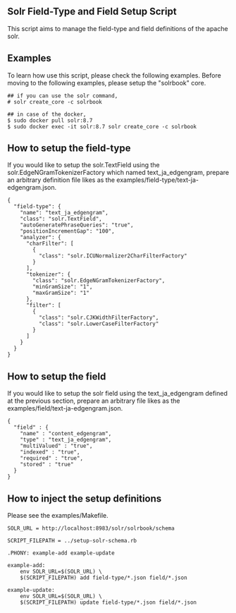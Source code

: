 Solr Field-Type and Field Setup Script
--------------------------------------

This script aims to manage the field-type and field definitions of the apache solr.

Examples
--------

To learn how use this script, please check the following examples.
Before moving to the following examples, please setup the "solrbook" core.

```
## if you can use the solr command,
# solr create_core -c solrbook

## in case of the docker,
$ sudo docker pull solr:8.7
$ sudo docker exec -it solr:8.7 solr create_core -c solrbook
```

## How to setup the field-type

If you would like to setup the solr.TextField using the solr.EdgeNGramTokenizerFactory which named text_ja_edgengram,
prepare an arbitrary definition file likes as the examples/field-type/text-ja-edgengram.json.

```
{
  "field-type": {
    "name": "text_ja_edgengram",
    "class": "solr.TextField",
    "autoGeneratePhraseQueries": "true",
    "positionIncrementGap": "100",
    "analyzer": {
      "charFilter": [
        {
          "class": "solr.ICUNormalizer2CharFilterFactory"
        }
      ],
      "tokenizer": {
        "class": "solr.EdgeNGramTokenizerFactory",
        "minGramSize": "1",
        "maxGramSize": "1"
      },
      "filter": [
        {
          "class": "solr.CJKWidthFilterFactory",
          "class": "solr.LowerCaseFilterFactory"
        }
      ]
    }
  }
}

```

## How to setup the field

If you would like to setup the solr field using the text_ja_edgengram defined at the previous section,
prepare an arbitrary file likes as the examples/field/text-ja-edgengram.json.

```
{
  "field" : {
    "name" : "content_edgengram",
    "type" : "text_ja_edgengram",
    "multiValued" : "true",
    "indexed" : "true",
    "required" : "true",
    "stored" : "true"
  }
}

```

## How to inject the setup definitions

Please see the examples/Makefile.

```
SOLR_URL = http://localhost:8983/solr/solrbook/schema

SCRIPT_FILEPATH = ../setup-solr-schema.rb

.PHONY: example-add example-update

example-add:
	env SOLR_URL=$(SOLR_URL) \
	$(SCRIPT_FILEPATH) add field-type/*.json field/*.json

example-update:
	env SOLR_URL=$(SOLR_URL) \
	$(SCRIPT_FILEPATH) update field-type/*.json field/*.json
```

